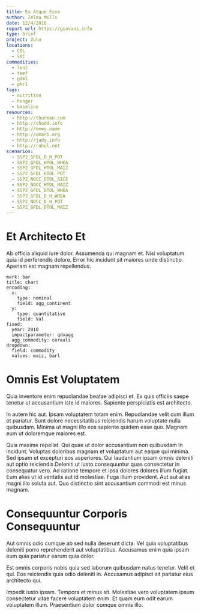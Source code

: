 ```yaml
---
title: Ex Atque Esse
author: Zelma Mills
date: 12/4/2016
report url: https://giovani.info
type: brief
project: Zulu
locations:
  - COL
  - SYC
commodities:
  - lent
  - temf
  - gdml
  - pkrl
tags:
  - nutrition
  - hunger
  - baseline
resources:
  - http://thurman.com
  - http://chadd.info
  - http://emmy.name
  - http://omari.org
  - http://judy.info
  - http://rahul.net
scenarios:
  - SSP2_GFDL_D_H_POT
  - SSP2_GFDL_HTOL_WHEA
  - SSP2_GFDL_HTOL_MAIZ
  - SSP2_GFDL_HTOL_POT
  - SSP2_NOCC_DTOL_RICE
  - SSP2_NOCC_HTOL_MAIZ
  - SSP2_GFDL_DTOL_WHEA
  - SSP2_GFDL_D_H_WHEA
  - SSP2_NOCC_D_H_POT
  - SSP2_GFDL_DTOL_MAIZ
---
```

# Et Architecto Et
Ab officia aliquid iure dolor. Assumenda qui magnam et. Nisi voluptatum quia id perferendis dolore. Error hic incidunt sit maiores unde distinctio. Aperiam est magnam repellendus.

```vis
mark: bar
title: chart
encoding:
  x:
    type: nominal
    field: agg_continent
  y:
    type: quantitative
    field: Val
fixed:
  year: 2010
  impactparameter: qdxagg
  agg_commodity: cereals
dropdown:
  field: commodity
  values: maiz, barl
```

# Omnis Est Voluptatem
Quia inventore enim repudiandae beatae adipisci et. Ex quis officiis saepe tenetur ut accusantium iste id maiores. Sapiente perspiciatis est architecto.
 In autem hic aut. Ipsam voluptatem totam enim. Repudiandae velit cum illum et pariatur. Sunt dolore necessitatibus reiciendis harum voluptate nulla quibusdam. Minima ut magni illo eos sapiente quidem esse quo. Magnam eum ut doloremque maiores est.
 Quia maxime repellat. Qui quae ut dolor accusantium non quibusdam in incidunt. Voluptas doloribus magnam et voluptatum aut eaque qui minima. Sed ipsam et excepturi eos asperiores. Qui laudantium ipsam omnis deleniti aut optio reiciendis.Deleniti ut iusto consequuntur quas consectetur in consequatur vero. Ad ratione tempore et ipsa dolores dolores illum fugiat. Eum alias ut id veritatis aut id molestiae. Fuga illum provident. Aut aut alias magni illo soluta aut. Quo distinctio sint accusantium commodi est minus magnam.

# Consequuntur Corporis Consequuntur
Aut omnis odio cumque ab sed nulla deserunt dicta. Vel quia voluptatibus deleniti porro reprehenderit aut voluptatibus. Accusamus enim quia ipsam eum quia pariatur earum quia dolor.
 Est omnis corporis nobis quia sed laborum quibusdam natus tenetur. Velit et qui. Eos reiciendis quia odio deleniti in. Accusamus adipisci sit pariatur eius architecto qui.
 Impedit iusto ipsam. Tempora et minus sit. Molestiae vero voluptatem ipsum consectetur vitae facere voluptatem enim. Et quam eum odit earum voluptatem illum. Praesentium dolor cumque omnis illo.
